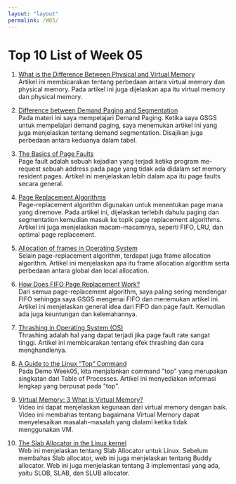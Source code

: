 ```yaml
---
layout: "layout"
permalink: /W05/
---
```


# Top 10 List of Week 05

1. [What is the Difference Between Physical and Virtual Memory](https://pediaa.com/what-is-the-difference-between-physical-and-virtual-memory/)<br>
Artikel ini membicarakan tentang perbedaan antara virtual memory dan physical memory. Pada artikel ini juga dijelaskan apa itu virtual memory dan physical memory.

2. [Difference between Demand Paging and Segmentation](https://www.geeksforgeeks.org/difference-between-demand-paging-and-segmentation/)<br>
Pada materi ini saya mempelajari Demand Paging. Ketika saya GSGS untuk mempelajari demand paging, saya menemukan artikel ini yang juga menjelaskan tentang demand segmentation. Disajikan juga perbedaan antara keduanya dalam tabel.

3. [The Basics of Page Faults](https://techcommunity.microsoft.com/t5/ask-the-performance-team/the-basics-of-page-faults/ba-p/373120)<br>
Page fault adalah sebuah kejadian yang terjadi ketika program me-request sebuah address pada page yang tidak ada didalam set memory resident pages. Artikel ini menjelaskan lebih dalam apa itu page faults secara general.

4. [Page Replacement Algorithms](https://afteracademy.com/blog/what-are-the-page-replacement-algorithms)<br>
Page-replacement algorithm digunakan untuk menentukan page mana yang diremove. Pada artikel ini, dijelaskan terlebih dahulu paging dan segmentation kemudian masuk ke topik page replacement algorithms. Artikel ini juga menjelaskan macam-macamnya, seperti FIFO, LRU, dan optimal page replacement.

5. [Allocation of frames in Operating System](https://www.geeksforgeeks.org/operating-system-allocation-frames/)<br>
Selain page-replacement algorithm, terdapat juga frame allocation algorithm. Artikel ini menjelaskan apa itu frame allocation algorithm serta perbedaan antara global dan local allocation.

6. [How Does FIFO Page Replacement Work?](https://www.baeldung.com/cs/fifo-page-replacement)<br>
Dari semua page-replacement algorithm, saya paling sering mendengar FIFO sehingga saya GSGS mengenai FIFO dan menemukan artikel ini. Artikel ini menjelaskan general idea dari FIFO dan page fault. Kemudian ada juga keuntungan dan kelemahannya.

7. [Thrashing in Operating System (OS)](https://www.thecrazyprogrammer.com/2019/02/thrashing-in-operating-system-os.html)<br>
Thrashing adalah hal yang dapat terjadi jika page fault rate sangat tinggi. Artikel ini membicarakan tentang efek thrashing dan cara menghandlenya.

8. [A Guide to the Linux “Top” Command](https://www.booleanworld.com/guide-linux-top-command/)<br>
Pada Demo Week05, kita menjalankan command "top" yang merupakan singkatan dari Table of Processes. Artikel ini menyediakan informasi lengkap yang berpusat pada "top".

9. [Virtual Memory: 3 What is Virtual Memory?](https://www.youtube.com/watch?v=qlH4-oHnBb8)<br>
Video ini dapat menjelaskan kegunaan dari virtual memory dengan baik. Video ini membahas tentang bagaimana Virtual Memory dapat menyelesaikan masalah-masalah yang dialami ketika tidak menggunakan VM.

10. [The Slab Allocator in the Linux kernel](https://hammertux.github.io/slab-allocator)<br>
Web ini menjelaskan tentang Slab Allocator untuk Linux. Sebelum membahas Slab allocator, web ini juga menjelaskan tentang Buddy allocator. Web ini juga menjelaskan tentang 3 implementasi yang ada, yaitu SLOB, SLAB, dan SLUB allocator.

